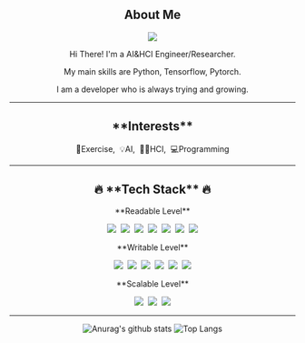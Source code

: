 <div align="center">
  <h2> <bold>About Me</bold> </h2>
<p><a href="https://wowo0709.github.io/" target="_blank"><img src="https://img.shields.io/badge/BLOG-lightgray?style=plastic&logo=GitHub&logoColor=#181717"/></a></p>
<p>Hi There! I'm a AI&HCI Engineer/Researcher.</p>
<p> My main skills are Python, Tensorflow, Pytorch.</p>
<p> I am a developer who is always trying and growing.</p>
  
---
<h2> **Interests** </h2>
<p>💪Exercise,&nbsp;&nbsp;💡AI,&nbsp;&nbsp;👨‍💻HCI,&nbsp;&nbsp;💻Programming</p>
  
---
<h2>🔥 **Tech Stack** 🔥</h2>
<p>**Readable Level**</p>
<p><img src="https://img.shields.io/badge/HTML5-E34F26?style=flat&logo=html5&logoColor=white"/>&nbsp;&nbsp;<img src="https://img.shields.io/badge/CSS3-1572B6?style=flat&logo=css3&logoColor=white"/>&nbsp;&nbsp;<img src="https://img.shields.io/badge/Scss-green?style=flat&logo=Sass&logoColor=CC6699"/>&nbsp;&nbsp;<img src="https://img.shields.io/badge/JavaScript-gray?style=flat&logo=JavaScript&logoColor=F7DF1E"/>&nbsp;&nbsp;<img src="https://img.shields.io/badge/React-white?style=flat&logo=React&logoColor=61DAFB"/>&nbsp;&nbsp;<img src="https://img.shields.io/badge/jQuery-0769AD?style=flat&logo=jQuery&logoColor=black"/>&nbsp;&nbsp;<img src="https://img.shields.io/badge/Redux-pink?style=flat&logo=Redux&logoColor=764ABC"/></p>

<p>**Writable Level**</p>
<p><img src="https://img.shields.io/badge/Node.js-c2c5c5?style=flat&logo=Node.js&logoColor=339933"/>&nbsp;&nbsp;<img src="https://img.shields.io/badge/Java-007396?style=flat&logo=Java&logoColor=white"/>&nbsp;&nbsp;<img src="https://img.shields.io/badge/Python-white?style=flat&logo=Python&logoColor=#3776AB"/>&nbsp;&nbsp;<img src="https://img.shields.io/badge/c-pink?style=flat&logo=c&logoColor=#A8B9CC"/>&nbsp;&nbsp;<img src="https://img.shields.io/badge/MySQL-f1d8d9?style=flat&logo=MySQL&logoColor=4479A1"/>&nbsp;&nbsp;<img src="https://img.shields.io/badge/Bootstrap-yellow?style=flat&logo=Bootstrap&logoColor=7952B3"/></p>

<p>**Scalable Level**</p>
<p><img src="https://img.shields.io/badge/Notion-b4f5bd?style=flat&logo=Notion&logoColor=black"/>&nbsp;&nbsp;<img src="https://img.shields.io/badge/GitHub-gray?style=flat&logo=GitHub&logoColor=black"/>&nbsp;&nbsp;<img src="https://img.shields.io/badge/Git-blue?style=flat&logo=Git&logoColor=F05032"/></p>
  
---
![Anurag's github stats](https://github-readme-stats.vercel.app/api?username=6810779s&show_icons=true&theme=tokyonight)
![Top Langs](https://github-readme-stats.vercel.app/api/top-langs/?username=6810779s&layout=compact&theme=tokyonight)

</div>


<!--
**wowo0709/wowo0709** is a ✨ _special_ ✨ repository because its `README.md` (this file) appears on your GitHub profile.

Here are some ideas to get you started:

- 🔭 I’m currently working on ...
- 🌱 I’m currently learning ...
- 👯 I’m looking to collaborate on ...
- 🤔 I’m looking for help with ...
- 💬 Ask me about ...
- 📫 How to reach me: ...
- 😄 Pronouns: ...
- ⚡ Fun fact: ...
-->
